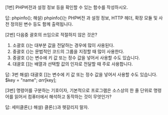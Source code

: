[1번] PHP버전과 설정 정보 등을 확인할 수 있는 함수를 작성하시오.

답: phpinfo();
해설) phpinfo()는 PHP버전 과 설정 정보, HTTP 헤더, 확장 모듈 및 사전 정의된 변수 등도 함께 출력됩니다.

[2번] 다음중 괄호의 쓰임으로 적절하지 않은 것은?
1. 소괄호 ()는 대부분 값을 전달하는 경우에 많이 사용된다.
2. 중괄호 {}는 문법적인 코드의 그룹을 지정할 때 많이 사용한다.
3. 중괄호 {}는 변수에 키 값 또는 정수 값을 넣어서 사용할 수도 있습니다.
4. 대괄호 []는 배열과 선택할 값의 인자로 전달할 때 주로 사용합니다.

답: 3번
해설) 대괄호 []는 변수에 키 값 또는 정수 값을 넣어서 사용할 수도 있습니다.
    $key = "name";
    $arr[$key];

[3번] 명령어를 구분하는 기호이자, 기본적으로 프로그램은 소스상의 한 줄 단위로 명령어를 읽어서 컴퓨터에서 해석하고 동작하는 것이 무엇인가?

답: 세미클론(;)
해설) 클론(:)과 헷갈리지 말자. 